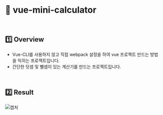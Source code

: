 # :page_with_curl: vue-mini-calculator

<br>

## :one: Overview

- Vue-CLI를 사용하지 않고 직접 webpack 설정을 하여 vue 프로젝트 만드는 방법을 익히는 프로젝트입니다.
- 간단한 덧셈 및 뺄셈이 있는 계산기를 만드는 프로젝트입니다.

<br>

## :two: Result

![캡처](https://user-images.githubusercontent.com/52685250/118364929-978a0b00-b5d5-11eb-935d-7c3b582aac50.PNG)